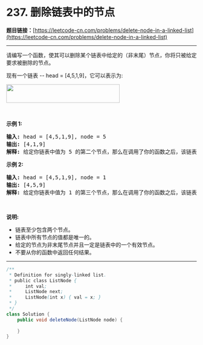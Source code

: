 # 237. 删除链表中的节点

**题目链接：**[https://leetcode-cn.com/problems/delete-node-in-a-linked-list](https://leetcode-cn.com/problems/delete-node-in-a-linked-list)

---

<div class="content__1Y2H">
 <div class="notranslate">
  <p>请编写一个函数，使其可以删除某个链表中给定的（非末尾）节点，你将只被给定要求被删除的节点。</p> 
  <p>现有一个链表 --&nbsp;head =&nbsp;[4,5,1,9]，它可以表示为:</p> 
  <p><img style="height: 49px; width: 300px;" src="https://assets.leetcode-cn.com/aliyun-lc-upload/uploads/2019/01/19/237_example.png" alt=""></p> 
  <p>&nbsp;</p> 
  <p><strong>示例 1:</strong></p> 
  <pre class="language-text"><strong>输入:</strong> head = [4,5,1,9], node = 5
<strong>输出:</strong> [4,1,9]
<strong>解释: </strong>给定你链表中值为&nbsp;5&nbsp;的第二个节点，那么在调用了你的函数之后，该链表应变为 4 -&gt; 1 -&gt; 9.
</pre> 
  <p><strong>示例 2:</strong></p> 
  <pre class="language-text"><strong>输入:</strong> head = [4,5,1,9], node = 1
<strong>输出:</strong> [4,5,9]
<strong>解释: </strong>给定你链表中值为&nbsp;1&nbsp;的第三个节点，那么在调用了你的函数之后，该链表应变为 4 -&gt; 5 -&gt; 9.
</pre> 
  <p>&nbsp;</p> 
  <p><strong>说明:</strong></p> 
  <ul> 
   <li>链表至少包含两个节点。</li> 
   <li>链表中所有节点的值都是唯一的。</li> 
   <li>给定的节点为非末尾节点并且一定是链表中的一个有效节点。</li> 
   <li>不要从你的函数中返回任何结果。</li> 
  </ul> 
 </div>
</div>

---

```java
/**
 * Definition for singly-linked list.
 * public class ListNode {
 *     int val;
 *     ListNode next;
 *     ListNode(int x) { val = x; }
 * }
 */
class Solution {
    public void deleteNode(ListNode node) {
        
    }
}
```